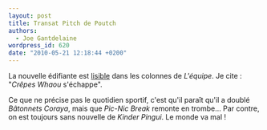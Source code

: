 ```yaml
---
layout: post
title: Transat Pitch de Poutch
authors:
  - Joe Gantdelaine
wordpress_id: 620
date: "2010-05-21 12:18:44 +0200"
---
```


La nouvelle édifiante est
[lisible](http://www.lequipe.fr/Voile/breves2010/20100520_175231_crepes-whaou-s-echappe.html)
dans les colonnes de _L'équipe_. Je cite : "_Crêpes Whaou_ s'échappe".

Ce que ne précise pas le quotidien sportif, c'est qu'il paraît qu'il a doublé
_Bâtonnets Coraya_, mais que _Pic-Nic Break_ remonte en trombe… Par contre, on
est toujours sans nouvelle de _Kinder Pingui_. Le monde va mal !
